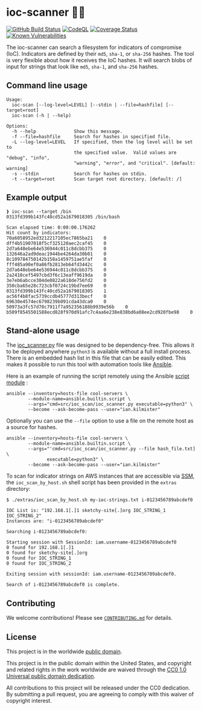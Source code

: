 # ioc-scanner 🔎🆖 #

[![GitHub Build Status](https://github.com/khulnasoft-lab/ioc-scanner/workflows/build/badge.svg)](https://github.com/khulnasoft-lab/ioc-scanner/actions)
[![CodeQL](https://github.com/khulnasoft-lab/ioc-scanner/workflows/CodeQL/badge.svg)](https://github.com/khulnasoft-lab/ioc-scanner/actions/workflows/codeql-analysis.yml)
[![Coverage Status](https://coveralls.io/repos/github/khulnasoft-lab/ioc-scanner/badge.svg?branch=develop)](https://coveralls.io/github/khulnasoft-lab/ioc-scanner?branch=develop)
[![Known Vulnerabilities](https://snyk.io/test/github/khulnasoft-lab/ioc-scanner/develop/badge.svg)](https://snyk.io/test/github/khulnasoft-lab/ioc-scanner)

The ioc-scanner can search a filesystem for indicators of compromise (IoC).
Indicators are defined by their `md5`, `sha-1`, or `sha-256` hashes.  The tool
is very flexible about how it receives the IoC hashes.  It will search blobs of
input for strings that look like `md5`, `sha-1`, and `sha-256` hashes.

## Command line usage ##

```console
Usage:
  ioc-scan [--log-level=LEVEL] [--stdin | --file=hashfile] [--target=root]
  ioc-scan (-h | --help)

Options:
  -h --help              Show this message.
  -f --file=hashfile     Search for hashes in specified file.
  -L --log-level=LEVEL   If specified, then the log level will be set to
                         the specified value.  Valid values are "debug", "info",
                         "warning", "error", and "critical". [default: warning]
  -s --stdin             Search for hashes on stdin.
  -t --target=root       Scan target root directory. [default: /]
```

## Example output ##

```console
❱ ioc-scan --target /bin
0313fd399b143fc40cd52a1679018305 /bin/bash

Scan elapsed time: 0:00:00.176262
Hit count by indicators:
70a6058952ed3212217105ec7865ba21    0
dff4b51907018f5cf325120aec2caf45    0
2d7a648ebe64e536944c011c8dcbb375    0
132646a2ad9deac1944be4264da30b01    0
8c109784750142b158a1459751ae5faf    0
fff485a90ef0a86fb2813eb64fd3442c    0
2d7a648ebe64e536944c011c8dcbb375    0
2a2410cef5497cbd3f6c13eaff9619da    0
3e7eb6abcce304de0822a618de756fd2    0
350cba65e28c723cbf0724c19bd7ee69    0
0313fd399b143fc40cd52a1679018305    1
ac56f4b8fac5739ccdb45777d313becf    0
69630e4574ec6798239b091cda43dca0    0
50973a3fc57d70c7911f7a952356188b9939e56b    0
b509f8545501588ecd828f970d91afc7c4aa6e238e838bd6a08ee2cd920fbe98    0
```

## Stand-alone usage ##

The [ioc_scanner.py](src/ioc_scan/ioc_scanner.py) file was designed to be
dependency-free.  This allows it to be deployed anywhere `python3` is
available without a full install process.  There is an embedded hash
list in this file that can be easily edited.  This makes it possible to run
this tool with automation tools like [Ansible](https://www.ansible.com).

Here is an example of running the script remotely using the Ansible
[script module](https://docs.ansible.com/ansible/latest/modules/script_module.html)
:

```console
ansible --inventory=hosts-file cool-servers \
        --module-name=ansible.builtin.script \
        --args="cmd=src/ioc_scan/ioc_scanner.py executable=python3" \
        --become --ask-become-pass --user="ian.kilmister"
```

Optionally you can use the `--file` option to use a file on the remote host as a
source for hashes.

```console
ansible --inventory=hosts-file cool-servers \
        --module-name=ansible.builtin.script \
        --args="'cmd=src/ioc_scan/ioc_scanner.py --file hash_file.txt] \
               executable=python3" \
        --become --ask-become-pass --user="ian.kilmister"
```

To scan for indicator strings on AWS instances that are accessible via
[SSM](https://docs.aws.amazon.com/systems-manager/latest/userguide/what-is-systems-manager.html),
the `ioc_scan_by_host.sh` shell script has been provided in the `extras`
directory:

```console
$ ./extras/ioc_scan_by_host.sh my-ioc-strings.txt i-0123456789abcdef0

IOC List is: "192.168.1[.]1 sketchy-site[.]org IOC_STRING_1 IOC_STRING_2"
Instances are: "i-0123456789abcdef0"

Searching i-0123456789abcdef0:

Starting session with SessionId: iam.username-0123456789abcdef0
0 found for 192.168.1[.]1
0 found for sketchy-site[.]org
0 found for IOC_STRING_1
0 found for IOC_STRING_2

Exiting session with sessionId: iam.username-0123456789abcdef0.

Search of i-0123456789abcdef0 is complete.
```

## Contributing ##

We welcome contributions!  Please see [`CONTRIBUTING.md`](CONTRIBUTING.md) for
details.

## License ##

This project is in the worldwide [public domain](LICENSE).

This project is in the public domain within the United States, and
copyright and related rights in the work worldwide are waived through
the [CC0 1.0 Universal public domain
dedication](https://creativecommons.org/publicdomain/zero/1.0/).

All contributions to this project will be released under the CC0
dedication. By submitting a pull request, you are agreeing to comply
with this waiver of copyright interest.
